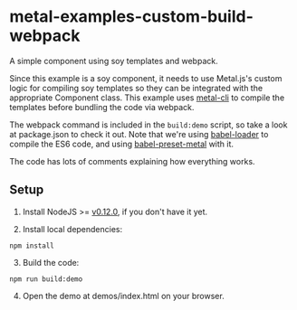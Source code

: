 # metal-examples-custom-build-webpack
A simple component using soy templates and webpack.

Since this example is a soy component, it needs to use Metal.js's custom logic for compiling soy templates so they can be integrated with the appropriate Component class. This example uses [metal-cli](http://www.npmjs.com/package/metal-cli) to compile the templates before bundling the code via webpack.

The webpack command is included in the `build:demo` script, so take a look at package.json to check it out. Note that we're using [babel-loader](http://www.npmjs.com/package/babel-loader) to compile the ES6 code, and using [babel-preset-metal](http://www.npmjs.com/package/babel-preset-metal) with it.

The code has lots of comments explaining how everything works.

## Setup

1. Install NodeJS >= [v0.12.0](http://nodejs.org/dist/v0.12.0/), if you don't have it yet.

2. Install local dependencies:

  ```
  npm install
  ```

3. Build the code:

  ```
  npm run build:demo
  ```

4. Open the demo at demos/index.html on your browser.
